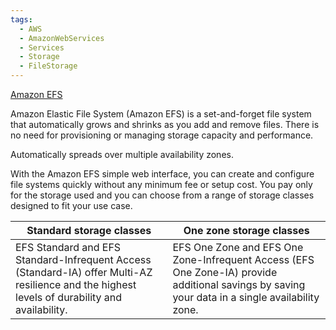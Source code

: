 ```yaml
---
tags:
  - AWS
  - AmazonWebServices
  - Services
  - Storage
  - FileStorage
---
```


[Amazon EFS](https://aws.amazon.com/efs/)

Amazon Elastic File System (Amazon EFS) is a set-and-forget file system that automatically grows and shrinks as you add and remove files. There is no need for provisioning or managing storage capacity and performance.

Automatically spreads over multiple availability zones.

With the Amazon EFS simple web interface, you can create and configure file systems quickly without any minimum fee or setup cost. You pay only for the storage used and you can choose from a range of storage classes designed to fit your use case.


| **Standard storage classes  <br>**                                                                                                             | **One zone storage classes  <br>**                                                                                                              |
| ---------------------------------------------------------------------------------------------------------------------------------------------- | ----------------------------------------------------------------------------------------------------------------------------------------------- |
| EFS Standard and EFS Standard-Infrequent Access (Standard-IA) offer Multi-AZ resilience and the highest levels of durability and availability. | EFS One Zone and EFS One Zone-Infrequent Access (EFS One Zone-IA) provide additional savings by saving your data in a single availability zone. |